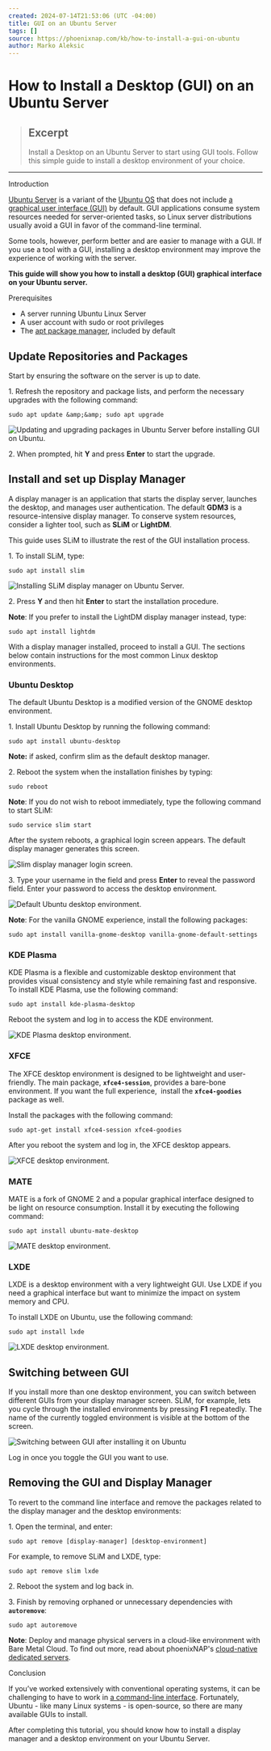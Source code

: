 ```yaml
---
created: 2024-07-14T21:53:06 (UTC -04:00)
title: GUI on an Ubuntu Server
tags: []
source: https://phoenixnap.com/kb/how-to-install-a-gui-on-ubuntu
author: Marko Aleksic
---
```


# How to Install a Desktop (GUI) on an Ubuntu Server

> ## Excerpt
> Install a Desktop on an Ubuntu Server to start using GUI tools. Follow this simple guide to install a desktop environment of your choice.

---
Introduction

[Ubuntu Server](https://phoenixnap.com/blog/centos-vs-ubuntu) is a variant of the [Ubuntu OS](https://phoenixnap.com/kb/ubuntu-22-04-lts) that does not include [a graphical user interface (GUI)](https://phoenixnap.com/glossary/what-is-gui) by default. GUI applications consume system resources needed for server-oriented tasks, so Linux server distributions usually avoid a GUI in favor of the command-line terminal.

Some tools, however, perform better and are easier to manage with a GUI. If you use a tool with a GUI, installing a desktop environment may improve the experience of working with the server.

**This guide will show you how to install a desktop (GUI) graphical interface on your Ubuntu server.**


Prerequisites

-   A server running Ubuntu Linux Server
-   A user account with sudo or root privileges
-   The [apt package manager](https://phoenixnap.com/kb/apt-vs-apt-get), included by default

## Update Repositories and Packages

Start by ensuring the software on the server is up to date.

1\. Refresh the repository and package lists, and perform the necessary upgrades with the following command:

```
sudo apt update &amp;&amp; sudo apt upgrade
```

![Updating and upgrading packages in Ubuntu Server before installing GUI on Ubuntu.](https://phoenixnap.com/kb/wp-content/uploads/2022/08/output-from-sudo-apt-upgrade-sudo-apt-update-ubuntu-server-gui.png)

2\. When prompted, hit **Y** and press **Enter** to start the upgrade.

## Install and set up Display Manager

A display manager is an application that starts the display server, launches the desktop, and manages user authentication. The default **GDM3** is a resource-intensive display manager. To conserve system resources, consider a lighter tool, such as **SLiM** or **LightDM**.

This guide uses SLiM to illustrate the rest of the GUI installation process.

1\. To install SLiM, type:

```
sudo apt install slim
```

![Installing SLiM display manager on Ubuntu Server.](https://phoenixnap.com/kb/wp-content/uploads/2022/08/output-from-sudo-apt-install-slim-ubuntu-server-gui.png)

2\. Press **Y** and then hit **Enter** to start the installation procedure.

**Note**: If you prefer to install the LightDM display manager instead, type:

```
sudo apt install lightdm
```

With a display manager installed, proceed to install a GUI. The sections below contain instructions for the most common Linux desktop environments.

### Ubuntu Desktop

The default Ubuntu Desktop is a modified version of the GNOME desktop environment.

1\. Install Ubuntu Desktop by running the following command:

```
sudo apt install ubuntu-desktop
```

**Note:** if asked, confirm slim as the default desktop manager.

2\. Reboot the system when the installation finishes by typing:

```
sudo reboot
```

**Note**: If you do not wish to reboot immediately, type the following command to start SLiM:

```
sudo service slim start
```

After the system reboots, a graphical login screen appears. The default display manager generates this screen.

![Slim display manager login screen.](https://phoenixnap.com/kb/wp-content/uploads/2022/08/slim-login-screen-ubuntu-server-gui.png)

3\. Type your username in the field and press **Enter** to reveal the password field. Enter your password to access the desktop environment.

![Default Ubuntu desktop environment.](https://phoenixnap.com/kb/wp-content/uploads/2022/08/ubuntu-session-ubuntu-server-gui.png)

**Note**: For the vanilla GNOME experience, install the following packages:

```
sudo apt install vanilla-gnome-desktop vanilla-gnome-default-settings
```

### KDE Plasma

KDE Plasma is a flexible and customizable desktop environment that provides visual consistency and style while remaining fast and responsive. To install KDE Plasma, use the following command:

```
sudo apt install kde-plasma-desktop
```

Reboot the system and log in to access the KDE environment.

![KDE Plasma desktop environment.](https://phoenixnap.com/kb/wp-content/uploads/2022/08/kde-desktop-ubuntu-server-gui.png)

### XFCE

The XFCE desktop environment is designed to be lightweight and user-friendly. The main package, **`xfce4-session`**, provides a bare-bone environment. If you want the full experience,  install the **`xfce4-goodies`** package as well.

Install the packages with the following command:

```
sudo apt-get install xfce4-session xfce4-goodies
```

After you reboot the system and log in, the XFCE desktop appears.

![XFCE desktop environment.](https://phoenixnap.com/kb/wp-content/uploads/2022/08/xfce-desktop-ubuntu-server-gui.png)

### MATE

MATE is a fork of GNOME 2 and a popular graphical interface designed to be light on resource consumption. Install it by executing the following command:

```
sudo apt install ubuntu-mate-desktop
```

![MATE desktop environment.](https://phoenixnap.com/kb/wp-content/uploads/2022/08/mate-desktop-ubuntu-server-gui.png)

### LXDE

LXDE is a desktop environment with a very lightweight GUI. Use LXDE if you need a graphical interface but want to minimize the impact on system memory and CPU.

To install LXDE on Ubuntu, use the following command:

```
sudo apt install lxde
```

![LXDE desktop environment.](https://phoenixnap.com/kb/wp-content/uploads/2022/08/lxde-desktop-ubuntu-server-gui.png)

## Switching between GUI

If you install more than one desktop environment, you can switch between different GUIs from your display manager screen. SLiM, for example, lets you cycle through the installed environments by pressing **F1** repeatedly. The name of the currently toggled environment is visible at the bottom of the screen.

![Switching between GUI after installing it on Ubuntu](https://phoenixnap.com/kb/wp-content/uploads/2022/08/slim-login-screen-mate-desktop-ubuntu-server-gui.png)

Log in once you toggle the GUI you want to use.

## Removing the GUI and Display Manager

To revert to the command line interface and remove the packages related to the display manager and the desktop environments:

1\. Open the terminal, and enter:

```
sudo apt remove [display-manager] [desktop-environment]
```

For example, to remove SLiM and LXDE, type:

```
sudo apt remove slim lxde
```

2\. Reboot the system and log back in.

3\. Finish by removing orphaned or unnecessary dependencies with **`autoremove`**:

```
sudo apt autoremove
```

**Note**: Deploy and manage physical servers in a cloud-like environment with Bare Metal Cloud. To find out more, read about phoenixNAP's [cloud-native dedicated servers](https://phoenixnap.com/bare-metal-cloud).

Conclusion

If you’ve worked extensively with conventional operating systems, it can be challenging to have to work in [a command-line interface](https://phoenixnap.com/glossary/command-line-interface-cli). Fortunately, Ubuntu - like many Linux systems - is open-source, so there are many available GUIs to install.

After completing this tutorial, you should know how to install a display manager and a desktop environment on your Ubuntu Server.
